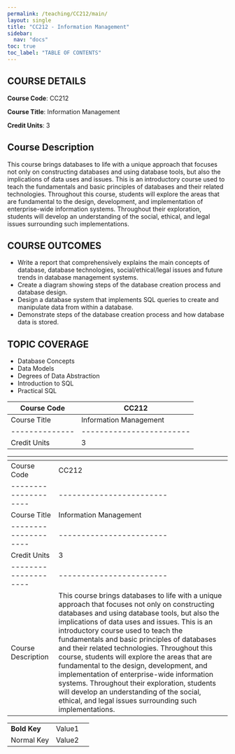 ```yaml
---
permalink: /teaching/CC212/main/
layout: single
title: "CC212 - Information Management"
sidebar:
  nav: "docs"
toc: true
toc_label: "TABLE OF CONTENTS"
---
```


## COURSE DETAILS
**Course Code**: CC212  

**Course Title**: Information Management  

**Credit Units**: 3  

## Course Description
This course brings databases to life with a unique approach that focuses not only on constructing databases and using database tools, but also the implications of data uses and issues. This is an introductory course used to teach the fundamentals and basic principles of databases and their related technologies. Throughout this course, students will explore the areas that are fundamental to the design, development, and implementation of enterprise-wide information systems. Throughout their exploration, students will develop an understanding of the social, ethical, and legal issues surrounding such implementations.


## COURSE OUTCOMES
- Write a report that comprehensively explains the main concepts of database, database technologies, social/ethical/legal issues and future trends in database management systems.
- Create a diagram showing steps of the database creation process and database design.
- Design a database system that implements SQL queries to create and manipulate data from within a database.
- Demonstrate steps of the database creation process and how database data is stored.

## TOPIC COVERAGE
- Database Concepts
- Data Models
- Degrees of Data Abstraction
- Introduction to SQL
- Practical SQL


| Course Code  | CC212                  |
|--------------|------------------------|
| Course Title | Information Management |
|--------------|------------------------|
| Credit Units | 3                      |


| <!-- -->           | <!-- -->               |
|--------------------|------------------------|
| Course Code        | CC212                  |
|--------------------|------------------------|
| Course Title       | Information Management |
|--------------------|------------------------|
| Credit Units       | 3                      |
|--------------------|------------------------|
| Course Description | This course brings databases to life with a unique approach that focuses not only on constructing databases and using database tools, but also the implications of data uses and issues. This is an introductory course used to teach the fundamentals and basic principles of databases and their related technologies. Throughout this course, students will explore the areas that are fundamental to the design, development, and implementation of enterprise-wide information systems. Throughout their exploration, students will develop an understanding of the social, ethical, and legal issues surrounding such implementations.                      |


| | | |
|-|-|-|
|__Bold Key__| Value1 |
| Normal Key | Value2 |


<!--
  - Database Concepts:
    - Introducing the Database
    - Evolution of File System Data Processing
    - Database Systems
    - DBMS Functions
    - Preparing for a Database Professional Career
    - Structural and Data Independence
    - Data Redundancy
    - Data Anomalies

  - Data Models
    - The importance of data models
    - Business Rules
    - The Evolution of data models
    - Hierarchical and Networks
    - Relational
    - Entity Relationship Model (ERM)
    - Emerging Data Models: Big Data & NoSQL

  - Degrees of Data Abstraction
    - The External Model
    - The Conceptual Model
    - The Internal Model
    - The Physical Model

  - Introduction to SQL
    - Data Types
    - SQL Queries
    - The Database Model

  - Practical SQL
    - Basic SELECT Queries
    - SELECT Statement Options
    - Aggregate Processing
    - Subqueries
    - SQL Functions
    - Data Definition Commands
    - Creating Table Structure
    - Altering Table Structure
    - Data Manipulation Commands -->
